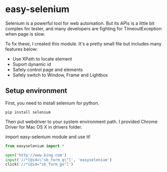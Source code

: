 # easy-selenium

Selenium is a powerful tool for web automation. But its APIs is a little bit complex for tester, and many developers are fighting for TimeoutException when page is slow.

To fix these, I created this module. It's a pretty small file but includes many features below:

* Use XPath to locate element
* Suport dynamic id
* Safely control page and elements
* Safely switch to Window, Frame and Lightbox

## Setup environment

First, you need to install selenium for python.

```
pip install selenium
```

Then put webdriver to your system environment path. I provided Chrome Driver for Mac OS X in drivers folder.

import easy-selenium module and use it!

``` python
from easyselenium import *

open('http://www.bing.com')
input('//*[@id=\"sb_form_q\"]', 'easyselenium')
click('//*[@id="sb_form_go"]')

```
